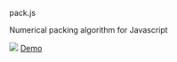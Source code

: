 pack.js

Numerical packing algorithm for Javascript

![](http://appfigures.github.io/pack.js/images/packjs.png)
[Demo](http://appfigures.github.io/pack.js/example.html)
